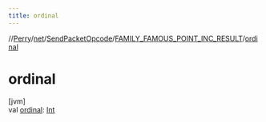 ```yaml
---
title: ordinal
---
```

//[Perry](../../../../index.html)/[net](../../index.html)/[SendPacketOpcode](../index.html)/[FAMILY_FAMOUS_POINT_INC_RESULT](index.html)/[ordinal](ordinal.html)



# ordinal



[jvm]\
val [ordinal](ordinal.html): [Int](https://kotlinlang.org/api/latest/jvm/stdlib/kotlin/-int/index.html)




